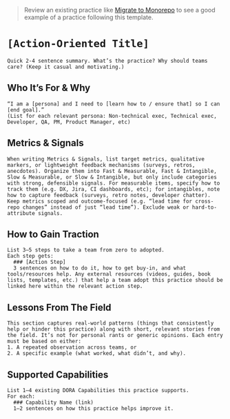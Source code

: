 > Review an existing practice like [Migrate to Monorepo](/practices/migrate-to-monorepo.md) to see a good example of a practice following this template.

# `[Action-Oriented Title]`

```text
Quick 2-4 sentence summary. What’s the practice? Why should teams care? (Keep it casual and motivating.)
```

## Who It’s For & Why

```text
“I am a [persona] and I need to [learn how to / ensure that] so I can [end goal].”
(List for each relevant persona: Non-technical exec, Technical exec, Developer, QA, PM, Product Manager, etc)
```

## Metrics & Signals

```text
When writing Metrics & Signals, list target metrics, qualitative markers, or lightweight feedback mechanisms (surveys, retros, anecdotes). Organize them into Fast & Measurable, Fast & Intangible, Slow & Measurable, or Slow & Intangible, but only include categories with strong, defensible signals. For measurable items, specify how to track them (e.g. DX, Jira, CI dashboards, etc); for intangibles, note how to capture feedback (surveys, retro notes, developer chatter). Keep metrics scoped and outcome-focused (e.g. “lead time for cross-repo changes” instead of just “lead time”). Exclude weak or hard-to-attribute signals.
```

## How to Gain Traction

```text
List 3–5 steps to take a team from zero to adopted.
Each step gets:
  ### [Action Step]
  3 sentences on how to do it, how to get buy-in, and what tools/resources help. Any external resources (videos, guides, book lists, templates, etc.) that help a team adopt this practice should be linked here within the relevant action step.
```

## Lessons From The Field

```text
This section captures real-world patterns (things that consistently help or hinder this practice) along with short, relevant stories from the field. It’s not for personal rants or generic opinions. Each entry must be based on either:
1. A repeated observation across teams, or
2. A specific example (what worked, what didn’t, and why).
```

## Supported Capabilities

```text
List 1–4 existing DORA Capabilities this practice supports.
For each:
  ### Capability Name (link)
  1–2 sentences on how this practice helps improve it.
```
